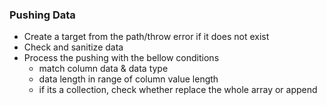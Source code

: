 ### Pushing Data
- Create a target from the path/throw error if it does not exist
- Check and sanitize data
- Process the pushing with the bellow conditions
	- match column data & data type
	- data length in range of column value length
	- if its a collection, check whether replace the whole array or append